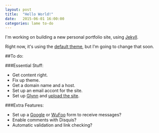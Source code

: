 ```yaml
---
layout: post
title:  "Hello World!"
date:   2015-06-01 16:00:00
categories: lame to-do
---
```


I'm working on building a new personal portfolio site, using [Jekyll](http://jekyllrb.com/).

Right now, it's using the [default theme](https://github.com/jglovier/jekyll-new), but I'm going to change that soon.

##To do:

###Essential Stuff:
* Get content right.
* Fix up theme.
* Get a domain name and a host.
* Set up an email accont for the site.
* Set up [Glynn](https://github.com/dmathieu/glynn) and [upload the site](http://jekyllrb.com/docs/deployment-methods/).

###Extra Features:
* Set up a [Google](https://www.google.com/forms/about/) or [WuFoo](http://www.wufoo.com/) form to receive messages?
* Enable comments with Disquis?
* Automatic validation and link checking?